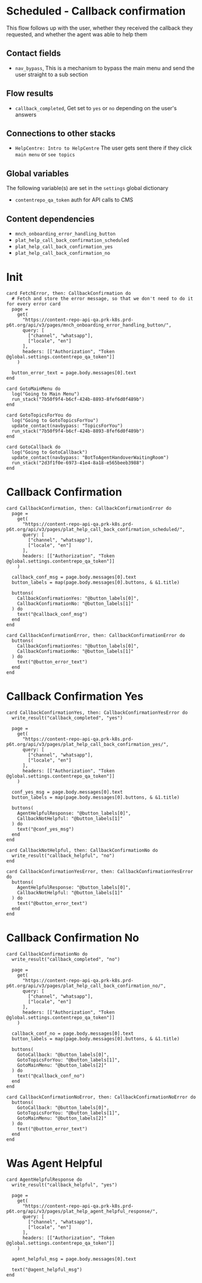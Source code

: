 # Scheduled - Callback confirmation

This flow follows up with the user, whether they received the callback they requested, and whether the agent was able to help them

## Contact fields

* `nav_bypass`, This is a mechanism to bypass the main menu and send the user straight to a sub section

## Flow results

* `callback_completed`, Get set to `yes` or `no` depending on the user's answers

## Connections to other stacks

* `HelpCentre: Intro to HelpCentre` The user gets sent there if they click `main menu` or `see topics`

## Global variables

The following variable(s) are set in the `settings` global dictionary

* `contentrepo_qa_token` auth for API calls to CMS

## Content dependencies

* `mnch_onboarding_error_handling_button`
* `plat_help_call_back_confirmation_scheduled`
* `plat_help_call_back_confirmation_yes`
* `plat_help_call_back_confirmation_no`

# Init

```stack
card FetchError, then: CallbackConfirmation do
  # Fetch and store the error message, so that we don't need to do it for every error card
  page =
    get(
      "https://content-repo-api-qa.prk-k8s.prd-p6t.org/api/v3/pages/mnch_onboarding_error_handling_button/",
      query: [
        ["channel", "whatsapp"],
        ["locale", "en"]
      ],
      headers: [["Authorization", "Token @global.settings.contentrepo_qa_token"]]
    )

  button_error_text = page.body.messages[0].text
end

card GotoMainMenu do
  log("Going to Main Menu")
  run_stack("7b50f9f4-b6cf-424b-8893-8fef6d0f489b")
end

card GotoTopicsForYou do
  log("Going to GotoTopicsForYou")
  update_contact(navbypass: "TopicsForYou")
  run_stack("7b50f9f4-b6cf-424b-8893-8fef6d0f489b")
end

card GotoCallback do
  log("Going to GotoCallback")
  update_contact(navbypass: "BotToAgentHandoverWaitingRoom")
  run_stack("2d3f1f0e-6973-41e4-8a18-e565beeb3988")
end

```

# Callback Confirmation

<!-- { section: "a920eafa-71aa-4fdf-aa16-dcc10f8770f3", x: 0, y: 0} -->

```stack
card CallbackConfirmation, then: CallbackConfirmationError do
  page =
    get(
      "https://content-repo-api-qa.prk-k8s.prd-p6t.org/api/v3/pages/plat_help_call_back_confirmation_scheduled/",
      query: [
        ["channel", "whatsapp"],
        ["locale", "en"]
      ],
      headers: [["Authorization", "Token @global.settings.contentrepo_qa_token"]]
    )

  callback_conf_msg = page.body.messages[0].text
  button_labels = map(page.body.messages[0].buttons, & &1.title)

  buttons(
    CallbackConfirmationYes: "@button_labels[0]",
    CallbackConfirmationNo: "@button_labels[1]"
  ) do
    text("@callback_conf_msg")
  end
end

card CallbackConfirmationError, then: CallbackConfirmationError do
  buttons(
    CallbackConfirmationYes: "@button_labels[0]",
    CallbackConfirmationNo: "@button_labels[1]"
  ) do
    text("@button_error_text")
  end
end

```

# Callback Confirmation Yes

```stack
card CallbackConfirmationYes, then: CallbackConfirmationYesError do
  write_result("callback_completed", "yes")

  page =
    get(
      "https://content-repo-api-qa.prk-k8s.prd-p6t.org/api/v3/pages/plat_help_call_back_confirmation_yes/",
      query: [
        ["channel", "whatsapp"],
        ["locale", "en"]
      ],
      headers: [["Authorization", "Token @global.settings.contentrepo_qa_token"]]
    )

  conf_yes_msg = page.body.messages[0].text
  button_labels = map(page.body.messages[0].buttons, & &1.title)

  buttons(
    AgentHelpfulResponse: "@button_labels[0]",
    CallbackNotHelpful: "@button_labels[1]"
  ) do
    text("@conf_yes_msg")
  end
end

card CallbackNotHelpful, then: CallbackConfirmationNo do
  write_result("callback_helpful", "no")
end

card CallbackConfirmationYesError, then: CallbackConfirmationYesError do
  buttons(
    AgentHelpfulResponse: "@button_labels[0]",
    CallbackNotHelpful: "@button_labels[1]"
  ) do
    text("@button_error_text")
  end
end

```

# Callback Confirmation No

```stack
card CallbackConfirmationNo do
  write_result("callback_completed", "no")

  page =
    get(
      "https://content-repo-api-qa.prk-k8s.prd-p6t.org/api/v3/pages/plat_help_call_back_confirmation_no/",
      query: [
        ["channel", "whatsapp"],
        ["locale", "en"]
      ],
      headers: [["Authorization", "Token @global.settings.contentrepo_qa_token"]]
    )

  callback_conf_no = page.body.messages[0].text
  button_labels = map(page.body.messages[0].buttons, & &1.title)

  buttons(
    GotoCallback: "@button_labels[0]",
    GotoTopicsForYou: "@button_labels[1]",
    GotoMainMenu: "@button_labels[2]"
  ) do
    text("@callback_conf_no")
  end
end

card CallbackConfirmationNoError, then: CallbackConfirmationNoError do
  buttons(
    GotoCallback: "@button_labels[0]",
    GotoTopicsForYou: "@button_labels[1]",
    GotoMainMenu: "@button_labels[2]"
  ) do
    text("@button_error_text")
  end
end

```

# Was Agent Helpful

```stack
card AgentHelpfulResponse do
  write_result("callback_helpful", "yes")

  page =
    get(
      "https://content-repo-api-qa.prk-k8s.prd-p6t.org/api/v3/pages/plat_help_agent_helpful_response/",
      query: [
        ["channel", "whatsapp"],
        ["locale", "en"]
      ],
      headers: [["Authorization", "Token @global.settings.contentrepo_qa_token"]]
    )

  agent_helpful_msg = page.body.messages[0].text

  text("@agent_helpful_msg")
end

```
